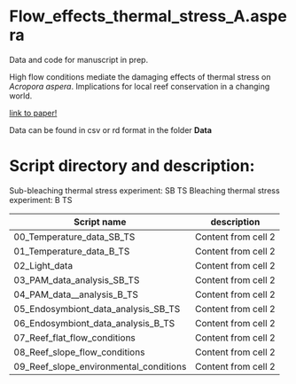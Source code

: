 # Flow_effects_thermal_stress_A.aspera

Data and code for manuscript in prep.

High flow conditions mediate the damaging effects of thermal stress on *Acropora aspera*. Implications for local reef conservation in a changing world. 

[link to paper!](http://google.com)

Data can be found in csv or rd format in the folder **Data**

# Script directory and description:

Sub-bleaching thermal stress experiment: SB TS 
Bleaching thermal stress experiment: B TS

Script name | description
------------ | -------------
00_Temperature_data_SB_TS | Content from cell 2
01_Temperature_data_B_TS | Content from cell 2
02_Light_data | Content from cell 2
03_PAM_data_analysis_SB_TS | Content from cell 2
04_PAM_data__analysis_B_TS | Content from cell 2
05_Endosymbiont_data_analysis_SB_TS | Content from cell 2
06_Endosymbiont_data_analysis_B_TS | Content from cell 2
07_Reef_flat_flow_conditions | Content from cell 2
08_Reef_slope_flow_conditions | Content from cell 2
09_Reef_slope_environmental_conditions | Content from cell 2



